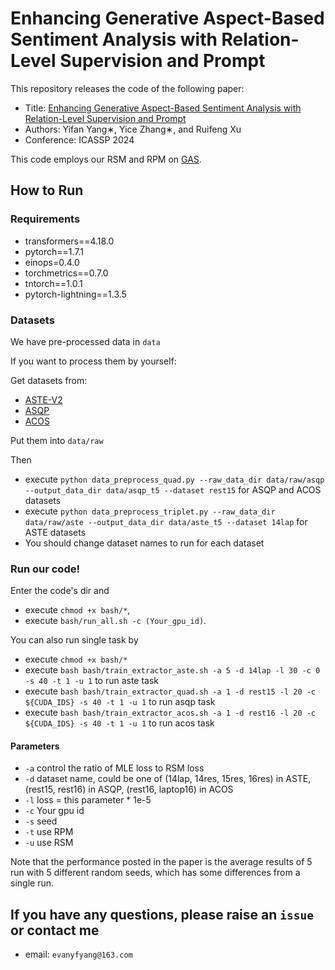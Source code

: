 # Enhancing Generative Aspect-Based Sentiment Analysis with Relation-Level Supervision and Prompt

This repository releases the code of the following paper:

- Title: [Enhancing Generative Aspect-Based Sentiment Analysis with Relation-Level Supervision and Prompt](https://ieeexplore.ieee.org/abstract/document/10448322/)
- Authors: Yifan Yang∗, Yice Zhang∗, and Ruifeng Xu
- Conference: ICASSP 2024

This code employs our RSM and RPM on [GAS](https://aclanthology.org/2021.acl-short.64/).

## How to Run

### Requirements

- transformers==4.18.0
- pytorch==1.7.1
- einops=0.4.0
- torchmetrics==0.7.0
- tntorch==1.0.1
- pytorch-lightning==1.3.5

### Datasets
We have pre-processed data in `data`

If you want to process them by yourself:

Get datasets from:
- [ASTE-V2](https://github.com/xuuuluuu/SemEval-Triplet-data/tree/master/ASTE-Data-V2-EMNLP2020)
- [ASQP](https://github.com/ZubinGou/multi-view-prompting/tree/main/data/asqp)
- [ACOS](https://github.com/ZubinGou/multi-view-prompting/tree/main/data/acos)

Put them into `data/raw` 

Then
- execute `python data_preprocess_quad.py --raw_data_dir data/raw/asqp --output_data_dir data/asqp_t5 --dataset rest15` for ASQP and ACOS datasets
- execute `python data_preprocess_triplet.py --raw_data_dir data/raw/aste --output_data_dir data/aste_t5 --dataset 14lap` for ASTE datasets
- You should change dataset names to run for each dataset

### Run our code!
Enter the code's dir and
- execute `chmod +x bash/*`,
- execute `bash/run_all.sh -c (Your_gpu_id)`.

You can also run single task by
- execute `chmod +x bash/*`
- execute `bash bash/train_extractor_aste.sh -a 5 -d 14lap -l 30 -c 0 -s 40 -t 1 -u 1` to run aste task
- execute `bash bash/train_extractor_quad.sh -a 1 -d rest15 -l 20 -c ${CUDA_IDS} -s 40 -t 1 -u 1` to run asqp task
- execute `bash bash/train_extractor_acos.sh -a 1 -d rest16 -l 20 -c ${CUDA_IDS} -s 40 -t 1 -u 1` to run acos task

#### Parameters
- `-a` control the ratio of MLE loss to RSM loss
- `-d` dataset name, could be one of (14lap, 14res, 15res, 16res) in ASTE, (rest15, rest16) in ASQP, (rest16, laptop16) in ACOS
- `-l` loss = this parameter * 1e-5
- `-c` Your gpu id
- `-s` seed
- `-t` use RPM
- `-u` use RSM

Note that the performance posted in the paper is the average results of 5 run with 5 different random seeds, which has some differences from a single run.

## If you have any questions, please raise an `issue` or contact me

- email: `evanyfyang@163.com`